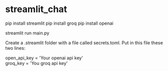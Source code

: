# streamlit_chat

pip install streamlit
pip install groq
pip install openai

streamlit run main.py

Create a .streamlit folder with a file called secrets.toml. Put in this file these two lines:

open_api_key = 'Your openai api key'<br>
groq_key = 'You groq api key'
